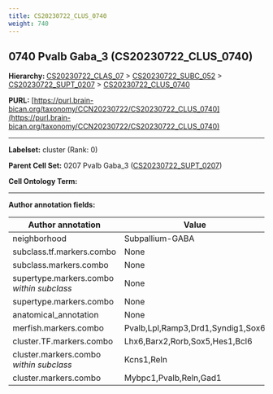 ```yaml
---
title: CS20230722_CLUS_0740
weight: 740
---
```

## 0740 Pvalb Gaba_3 (CS20230722_CLUS_0740)
<b>Hierarchy: </b>
[CS20230722_CLAS_07](../CS20230722_CLAS_07) >
[CS20230722_SUBC_052](../CS20230722_SUBC_052) >
[CS20230722_SUPT_0207](../CS20230722_SUPT_0207) >
[CS20230722_CLUS_0740](../CS20230722_CLUS_0740)

**PURL:** [https://purl.brain-bican.org/taxonomy/CCN20230722/CS20230722_CLUS_0740](https://purl.brain-bican.org/taxonomy/CCN20230722/CS20230722_CLUS_0740)

---


**Labelset:** cluster (Rank: 0)

**Parent Cell Set:** 0207 Pvalb Gaba_3 ([CS20230722_SUPT_0207](../CS20230722_SUPT_0207))



**Cell Ontology Term:** 

[MARKER GENES.]: #


---

[TRANSFERRED ANNOTATIONS.]: #


[AUTHOR ANNOTATION FIELDS.]: #


**Author annotation fields:**

| Author annotation | Value |
|-------------------|-------|
|neighborhood|Subpallium-GABA|
|subclass.tf.markers.combo|None|
|subclass.markers.combo|None|
|supertype.markers.combo _within subclass_|None|
|supertype.markers.combo|None|
|anatomical_annotation|None|
|merfish.markers.combo|Pvalb,Lpl,Ramp3,Drd1,Syndig1,Sox6|
|cluster.TF.markers.combo|Lhx6,Barx2,Rorb,Sox5,Hes1,Bcl6|
|cluster.markers.combo _within subclass_|Kcns1,Reln|
|cluster.markers.combo|Mybpc1,Pvalb,Reln,Gad1|
